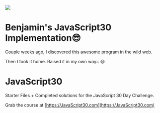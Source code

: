 ![](https://javascript30.com/images/JS3-social-share.png)

# Benjamin's JavaScript30 Implementation😎

Couple weeks ago, I discovered this awesome program in the wild web.

Then I took it home. Raised it in my own way~ 😆

# JavaScript30

Starter Files + Completed solutions for the JavaScript 30 Day Challenge.

Grab the course at [https://JavaScript30.com](https://JavaScript30.com)


